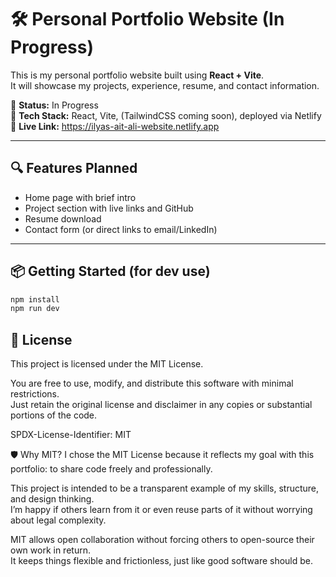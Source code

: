 # 🛠️ Personal Portfolio Website (In Progress)

This is my personal portfolio website built using **React + Vite**.  
It will showcase my projects, experience, resume, and contact information.

🔧 **Status:** In Progress  
🚀 **Tech Stack:** React, Vite, (TailwindCSS coming soon), deployed via Netlify  
📁 **Live Link:** https://ilyas-ait-ali-website.netlify.app

---

## 🔍 Features Planned
- Home page with brief intro
- Project section with live links and GitHub
- Resume download
- Contact form (or direct links to email/LinkedIn)

---

## 📦 Getting Started (for dev use)
```bash
npm install
npm run dev
```

## 📌 License
This project is licensed under the MIT License.

You are free to use, modify, and distribute this software with minimal restrictions.  
Just retain the original license and disclaimer in any copies or substantial portions of the code.

SPDX-License-Identifier: MIT

🛡️ Why MIT?
I chose the MIT License because it reflects my goal with this portfolio: to share code freely and professionally.

This project is intended to be a transparent example of my skills, structure, and design thinking.  
I’m happy if others learn from it or even reuse parts of it without worrying about legal complexity.

MIT allows open collaboration without forcing others to open-source their own work in return.  
It keeps things flexible and frictionless, just like good software should be.